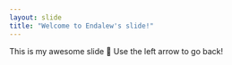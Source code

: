```yaml
---
layout: slide
title: "Welcome to Endalew's slide!"
---
```


This is my awesome slide :tada:
Use the left arrow to go back!
